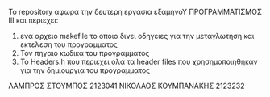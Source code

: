 To repository αφωρα την δευτερη εργασια εξαμηνοΥ ΠΡΟΓΡΑΜΜΑΤΙΣΜΟΣ ΙΙΙ και περιεχει:
1. ενα αρχειο makefile το οποιο δινει οδηγειες για την μεταγλωτηση και εκτελεση του προγραμματος
2. Τον πηγαιο κωδικα του προγραμματος
3. Το Headers.h που περιεχει ολα τα  header files  που χρησημοποιηθηκαν για την δημιουργια του προγραμματος

ΛΑΜΠΡΟΣ ΣΤΟΥΜΠΟΣ 2123041
ΝΙΚΟΛΑΟΣ ΚΟΥΜΠΑΝΑΚΗΣ 2123232

